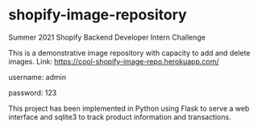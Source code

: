 # shopify-image-repository
Summer 2021 Shopify Backend Developer Intern Challenge

This is a demonstrative image repository with capacity to add and delete images.
Link: https://cool-shopify-image-repo.herokuapp.com/

username: admin

password: 123

This project has been implemented in Python using Flask to serve a web interface and sqlite3 to track product information and transactions. 

